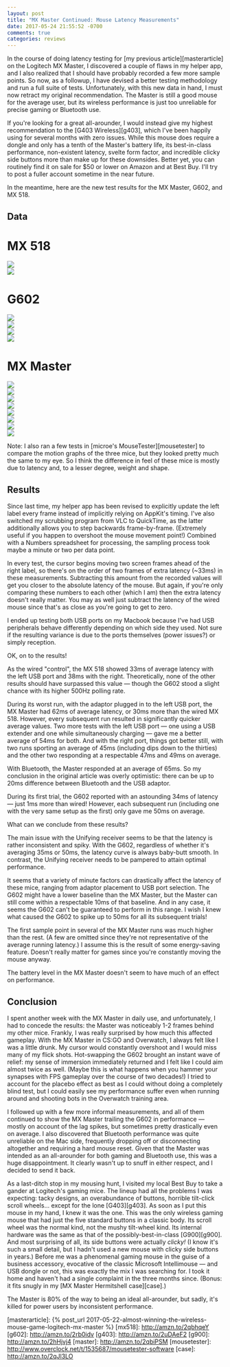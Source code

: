 ```yaml
---
layout: post
title: "MX Master Continued: Mouse Latency Measurements"
date: 2017-05-24 21:55:52 -0700
comments: true
categories: reviews
---
```


In the course of doing latency testing for [my previous article][masterarticle] on the Logitech MX Master, I discovered a couple of flaws in my helper app, and I also realized that I should have probably recorded a few more sample points. So now, as a followup, I have devised a better testing methodology and run a full suite of tests. Unfortunately, with this new data in hand, I must now retract my original recommendation. The Master is still a good mouse for the average user, but its wireless performance is just too unreliable for precise gaming or Bluetooth use. 

If you're looking for a great all-arounder, I would instead give my highest recommendation to the [G403 Wireless][g403], which I've been happily using for several months with zero issues. While this mouse does require a dongle and only has a tenth of the Master's battery life, its best-in-class performance, non-existent latency, svelte form factor, and incredible clicky side buttons more than make up for these downsides. Better yet, you can routinely find it on sale for $50 or lower on Amazon and at Best Buy. I'll try to post a fuller account sometime in the near future.

In the meantime, here are the new test results for the MX Master, G602, and MX 518.

<!--more-->

## Data

<div class="image-gallery">
<h1>MX 518</h1>
<div class="image-gallery-two-column">
<div style="max-width: 40rem"><img src="{{ site.baseurl }}/images/mx-master/charts/mx518-left.png" /></div>
<div style="max-width: 40rem"><img src="{{ site.baseurl }}/images/mx-master/charts/mx518-right.png" /></div>
</div>
</div>

<div class="image-gallery">
<h1>G602</h1>
<div class="image-gallery-two-column">
<div style="max-width: 40rem"><img src="{{ site.baseurl }}/images/mx-master/charts/g602-left.png" /></div>
<div style="max-width: 40rem"><img src="{{ site.baseurl }}/images/mx-master/charts/g602-left-2.png" /></div>
<div style="max-width: 40rem"><img src="{{ site.baseurl }}/images/mx-master/charts/g602-right.png" /></div>
<div style="max-width: 40rem"><img src="{{ site.baseurl }}/images/mx-master/charts/g602-right-2.png" /></div>
</div>
</div>

<div class="image-gallery">
<h1>MX Master</h1>
<div class="image-gallery-two-column">
<div style="max-width: 40rem"><img src="{{ site.baseurl }}/images/mx-master/charts/mxmaster-left.png" /></div>
<div style="max-width: 40rem"><img src="{{ site.baseurl }}/images/mx-master/charts/mxmaster-left-extended.png" /></div>
<div style="max-width: 40rem"><img src="{{ site.baseurl }}/images/mx-master/charts/mxmaster-left-charging.png" /></div>
<div style="max-width: 40rem"><img src="{{ site.baseurl }}/images/mx-master/charts/mxmaster-right.png" /></div>
<div style="max-width: 40rem"><img src="{{ site.baseurl }}/images/mx-master/charts/mxmaster-right-2.png" /></div>
<div style="max-width: 40rem"><img src="{{ site.baseurl }}/images/mx-master/charts/mxmaster-right-extended.png" /></div>
<div style="max-width: 40rem"><img src="{{ site.baseurl }}/images/mx-master/charts/mxmaster-right-charged.png" /></div>
<div style="max-width: 40rem"><img src="{{ site.baseurl }}/images/mx-master/charts/mxmaster-bluetooth.png" /></div>
</div>
</div>

Note: I also ran a few tests in [microe's MouseTester][mousetester] to compare the motion graphs of the three mice, but they looked pretty much the same to my eye. So I think the difference in feel of these mice is mostly due to latency and, to a lesser degree, weight and shape.

## Results

Since last time, my helper app has been revised to explicitly update the left label every frame instead of implicitly relying on AppKit's timing. I've also switched my scrubbing program from VLC to QuickTime, as the latter additionally allows you to step backwards frame-by-frame. (Extremely useful if you happen to overshoot the mouse movement point!) Combined with a Numbers spreadsheet for processing, the sampling process took maybe a minute or two per data point.

In every test, the cursor begins moving two screen frames ahead of the right label, so there's on the order of two frames of extra latency (~33ms) in these measurements. Subtracting this amount from the recorded values will get you closer to the absolute latency of the mouse. But again, if you're only comparing these numbers to each other (which I am) then the extra latency doesn't really matter. You may as well just subtract the latency of the wired mouse since that's as close as you're going to get to zero.

I ended up testing both USB ports on my Macbook because I've had USB peripherals behave differently depending on which side they used. Not sure if the resulting variance is due to the ports themselves (power issues?) or simply reception.

OK, on to the results!

As the wired "control", the MX 518 showed 33ms of average latency with the left USB port and 38ms with the right. Theoretically, none of the other results should have surpassed this value — though the G602 stood a slight chance with its higher 500Hz polling rate.

During its worst run, with the adaptor plugged in to the left USB port, the MX Master had 62ms of average latency, or 30ms more than the wired MX 518. However, every subsequent run resulted in significantly quicker average values. Two more tests with the left USB port — one using a USB extender and one while simultaneously charging — gave me a better average of 54ms for both. And with the right port, things got better still, with two runs sporting an average of 45ms (including dips down to the thirties) and the other two responding at a respectable 47ms and 49ms on average.

With Bluetooth, the Master responded at an average of 65ms. So my conclusion in the original article was overly optimistic: there can be up to 20ms difference between Bluetooth and the USB adaptor.

During its first trial, the G602 reported with an astounding 34ms of latency — just 1ms more than wired! However, each subsequent run (including one with the very same setup as the first) only gave me 50ms on average.

What can we conclude from these results?

The main issue with the Unifying receiver seems to be that the latency is rather inconsistent and spiky. With the G602, regardless of whether it's averaging 35ms or 50ms, the latency curve is always baby-butt smooth. In contrast, the Unifying receiver needs to be pampered to attain optimal performance.

It seems that a variety of minute factors can drastically affect the latency of these mice, ranging from adaptor placement to USB port selection. The G602 might have a lower baseline than the MX Master, but the Master can still come within a respectable 10ms of that baseline. And in any case, it seems the G602 can't be guaranteed to perform in this range. I wish I knew what caused the G602 to spike up to 50ms for all its subsequent trials!

The first sample point in several of the MX Master runs was much higher than the rest. (A few are omitted since they're not representative of the average running latency.) I assume this is the result of some energy-saving feature. Doesn't really matter for games since you're constantly moving the mouse anyway.

The battery level in the MX Master doesn't seem to have much of an effect on performance.

## Conclusion

I spent another week with the MX Master in daily use, and unfortunately, I had to concede the results: the Master was noticeably 1-2 frames behind my other mice. Frankly, I was really surprised by how much this affected gameplay. With the MX Master in CS:GO and Overwatch, I always felt like I was a little drunk. My cursor would constantly overshoot and I would miss many of my flick shots. Hot-swapping the G602 brought an instant wave of relief: my sense of immersion immediately returned and I felt like I could aim almost twice as well. (Maybe this is what happens when you hammer your synapses with FPS gameplay over the course of two decades!) I tried to account for the placebo effect as best as I could without doing a completely blind test, but I could easily see my performance suffer even when running around and shooting bots in the Overwatch training area.

I followed up with a few more informal measurements, and all of them continued to show the MX Master trailing the G602 in performance — mostly on account of the lag spikes, but sometimes pretty drastically even on average. I also discovered that Bluetooth performance was quite unreliable on the Mac side, frequently dropping off or disconnecting altogether and requiring a hard mouse reset. Given that the Master was intended as an all-arounder for both gaming and Bluetooth use, this was a huge disappointment. It clearly wasn't up to snuff in either respect, and I decided to send it back.

As a last-ditch stop in my mousing hunt, I visited my local Best Buy to take a gander at Logitech's gaming mice. The lineup had all the problems I was expecting: tacky designs, an overabundance of buttons, horrible tilt-click scroll wheels... except for the lone [G403][g403]. As soon as I put this mouse in my hand, I knew it was the one. This was the only wireless gaming mouse that had just the five standard buttons in a classic body. Its scroll wheel was the normal kind, not the mushy tilt-wheel kind. Its internal hardware was the same as that of the possibly-best-in-class [G900][g900]. And most surprising of all, its side buttons were actually *clicky!* (I know it's such a small detail, but I hadn't used a new mouse with clicky side buttons in years.) Before me was a phenomenal gaming mouse in the guise of a business accessory, evocative of the classic Microsoft Intellimouse — and USB dongle or not, this was exactly the mix I was searching for. I took it home and haven't had a single complaint in the three months since. (Bonus: it fits snugly in my [MX Master Hermitshell case][case].)

The Master is 80% of the way to being an ideal all-arounder, but sadly, it's killed for power users by inconsistent performance.

[masterarticle]: {% post_url 2017-05-22-almost-winning-the-wireless-mouse-game-logitech-mx-master %}
[mx518]: http://amzn.to/2qbhqeY
[g602]: http://amzn.to/2rb0idv
[g403]: http://amzn.to/2uDAeF2
[g900]: http://amzn.to/2hHjvj4
[master]: http://amzn.to/2qbiPSM
[mousetester]: http://www.overclock.net/t/1535687/mousetester-software
[case]: http://amzn.to/2qJl3LO